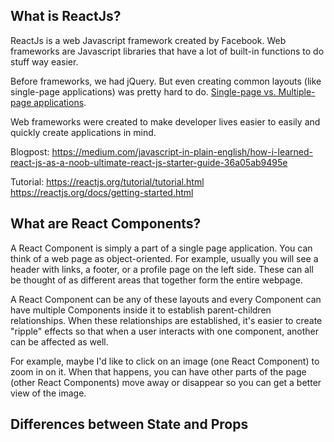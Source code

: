 ## What is ReactJs?
ReactJs is a web Javascript framework created by Facebook.
Web frameworks are Javascript libraries that have a lot of built-in functions to do stuff way easier.

Before frameworks, we had jQuery. But even creating common layouts (like single-page applications) was pretty hard to do. [Single-page vs. Multiple-page applications](
https://medium.com/@goldybenedict/single-page-applications-vs-multiple-page-applications-do-you-really-need-an-spa-cf60825232a3).

Web frameworks were created to make developer lives easier to easily and quickly create applications in mind.

Blogpost:
https://medium.com/javascript-in-plain-english/how-i-learned-react-js-as-a-noob-ultimate-react-js-starter-guide-36a05ab9495e

Tutorial:
https://reactjs.org/tutorial/tutorial.html
https://reactjs.org/docs/getting-started.html

## What are React Components?
A React Component is simply a part of a single page application. You can think of a web page as object-oriented. For example, usually you will see a header with links, a footer, or a profile page on the left side. These can all be thought of as different areas that together form the entire webpage.

A React Component can be any of these layouts and every Component can have multiple Components inside it to establish parent-children relationships. When these relationships are established, it's easier to create "ripple" effects so that when a user interacts with one component, another can be affected as well.

For example, maybe I'd like to click on an image (one React Component) to zoom in on it.
When that happens, you can have other parts of the page (other React Components) move away or disappear so you can get a better view of the image.

## Differences between State and Props
